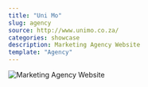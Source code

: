 ```yaml
---
title: "Uni Mo"
slug: agency
source: http://www.unimo.co.za/
categories: showcase
description: Marketing Agency Website
template: "Agency"
---
```


<img src="http://sbootstrap.BootstrapBasec.netdna-cdn.com/assets/img/showcase/unimo.jpg" class="img-responsive" alt="Marketing Agency Website">
